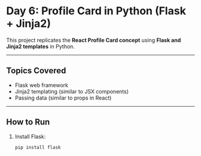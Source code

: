 # Day 6: Profile Card in Python (Flask + Jinja2)

This project replicates the **React Profile Card concept** using **Flask and Jinja2 templates** in Python.

---

## Topics Covered
- Flask web framework
- Jinja2 templating (similar to JSX components)
- Passing data (similar to props in React)

---

## How to Run
1. Install Flask:
   ```bash
   pip install flask
